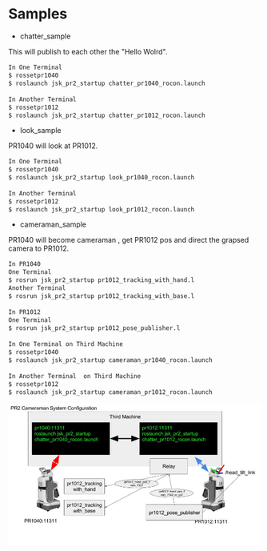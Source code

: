 Samples
=======

- chatter_sample

This will publish to each other the "Hello Wolrd".

```
In One Terminal
$ rossetpr1040
$ roslaunch jsk_pr2_startup chatter_pr1040_rocon.launch

In Another Terminal
$ rossetpr1012
$ roslaunch jsk_pr2_startup chatter_pr1012_rocon.launch
```

- look_sample

PR1040 will look at PR1012.

```
In One Terminal
$ rossetpr1040
$ roslaunch jsk_pr2_startup look_pr1040_rocon.launch

In Another Terminal
$ rossetpr1012
$ roslaunch jsk_pr2_startup look_pr1012_rocon.launch
```
- cameraman_sample

PR1040 will become cameraman , get PR1012 pos and direct the grapsed camera to PR1012.

```
In PR1040
One Terminal
$ rosrun jsk_pr2_startup pr1012_tracking_with_hand.l
Another Terminal
$ rosrun jsk_pr2_startup pr1012_tracking_with_base.l

In PR1012
One Terminal
$ rosrun jsk_pr2_startup pr1012_pose_publisher.l

In One Terminal on Third Machine
$ rossetpr1040
$ roslaunch jsk_pr2_startup cameraman_pr1040_rocon.launch

In Another Terminal  on Third Machine
$ rossetpr1012
$ roslaunch jsk_pr2_startup cameraman_pr1012_rocon.launch
```

![Cameraman System Configuration](img/cameraman_system_configuration.jpg "Cameraman Sample System Configuration")